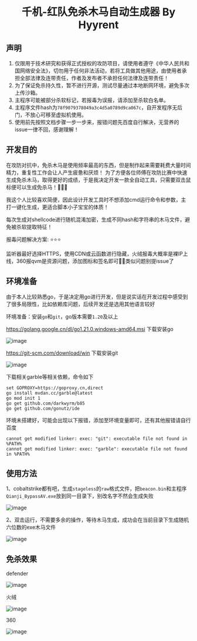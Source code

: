 
<h1 align="center">千机-红队免杀木马自动生成器 By Hyyrent</h1>

## 声明

1. 仅限用于技术研究和获得正式授权的攻防项目，请使用者遵守《中华人民共和国网络安全法》，切勿用于任何非法活动，若将工具做其他用途，由使用者承担全部法律及连带责任，作者及发布者不承担任何法律及连带责任！
2. 为了保证免杀持久性，暂不进行开源，测试尽量通过本地断网环境，避免多次上传沙箱。
3. 主程序可能被部分杀软标记，若报毒为误报，请添加至杀软白名单。
4. 主程序文件hash为`78f9079378049a3c4d5a0789d9ca067c`，自开发程序无后门，不放心可移至虚拟机使用。
5. 使用前先按照文档步骤一步一步来，报错问题先百度自行解决，无营养的issue一律不回，感谢理解！

## 开发目的

在攻防对抗中，免杀木马是使用频率最高的东西，但是制作起来需要耗费大量时间精力，重复性工作会让人产生疲惫和厌烦！
为了方便各位师傅在攻防比赛中快速生成免杀木马，取得更好的成绩，于是我决定开发一款全自动工具，只需要双击鼠标便可以生成免杀马！🤡🤡🤡 

我这个人比较喜欢简便，因此设计开发工具时不想添加cmd运行命令和参数，主打一键化生成，更适合脚本小子宝宝的体质！

每次生成对shellcode进行随机混淆加密，生成不同hash和字符串的木马文件，避免被杀软提取特征！

报毒问题解决方案: ⭐⭐⭐

监听器最好选择HTTPS，使用CDN或云函数进行隐藏，火绒报毒大概率是裸IP上线，360报qvm是资源问题，添加图标和签名即可🤦‍♂️类似问题别提issue了
## 环境准备

由于本人比较熟悉go，于是决定用go进行开发，但是说实话在开发过程中感受到了很多局限性，比如依赖库问题，后续开发还是选用其他语言较好

环境准备：安装`go`和`git`，go版本需要`1.20`及以上

https://golang.google.cn/dl/go1.21.0.windows-amd64.msi 下载安装go

![image](https://github.com/Pizz33/Qianji/assets/88339946/4643a8ea-0eb3-47a5-834a-4cf4538e9c04)


 https://git-scm.com/download/win  下载安装git

![image](https://github.com/Pizz33/Qianji/assets/88339946/9a049473-cb1a-4005-9521-4576d745d392)


下载相关garble等相关依赖，命令如下

```
set GOPROXY=https://goproxy.cn,direct
go install mvdan.cc/garble@latest
go mod init 1
go get github.com/darkwyrm/b85
go get github.com/gonutz/ide
```

环境未搭建好，可能会出现以下报错，添加至环境变量即可，还有其他报错请自行百度

```
cannot get modified linker: exec: "git": executable file not found in %PATH%
cannot get modified linker: exec: "garble": executable file not found in %PATH%
```

## 使用方法


1、cobaltstrike都有吧，生成`stageless`的`raw`格式文件，把`beacon.bin`和主程序`Qianji_BypassAV.exe`放到同一目录下，别改名字不然会生成失败

![image](https://github.com/Pizz33/Qianji/assets/88339946/26436df3-f8b4-4dc1-89af-1ac3e7f07e45)


2、双击运行，不需要多余的操作，等待木马生成，成功会在当前目录下生成随机六位数的exe木马文件

![image](https://github.com/Pizz33/Qianji/assets/88339946/dc004f1c-2b62-470d-9a32-1fc8f4d360ad)


## 免杀效果

defender

![image](https://github.com/Pizz33/Qianji/assets/88339946/a50fbf65-7aa3-4fcb-b48e-f84ac96e8395)


火绒

![image](https://github.com/Pizz33/Qianji/assets/88339946/aba329c1-1573-45a7-992c-c6072f8a74dc)


360

![image](https://github.com/Pizz33/Qianji/assets/88339946/5b71193c-b2b0-4adb-9883-beac56cae7f3)
